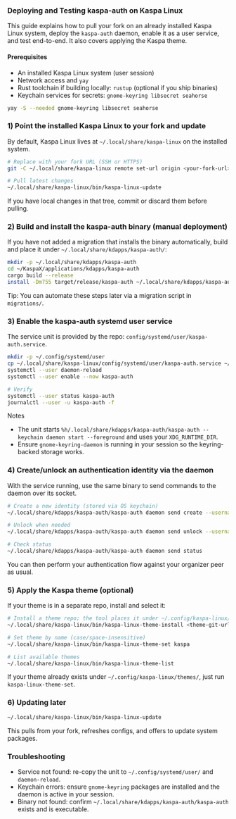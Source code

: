 ### Deploying and Testing kaspa-auth on Kaspa Linux

This guide explains how to pull your fork on an already installed Kaspa Linux system, deploy the `kaspa-auth` daemon, enable it as a user service, and test end-to-end. It also covers applying the Kaspa theme.

#### Prerequisites
- An installed Kaspa Linux system (user session)
- Network access and `yay`
- Rust toolchain if building locally: `rustup` (optional if you ship binaries)
- Keychain services for secrets: `gnome-keyring libsecret seahorse`

```bash
yay -S --needed gnome-keyring libsecret seahorse
```

### 1) Point the installed Kaspa Linux to your fork and update
By default, Kaspa Linux lives at `~/.local/share/kaspa-linux` on the installed system.

```bash
# Replace with your fork URL (SSH or HTTPS)
git -C ~/.local/share/kaspa-linux remote set-url origin <your-fork-url>

# Pull latest changes
~/.local/share/kaspa-linux/bin/kaspa-linux-update
```

If you have local changes in that tree, commit or discard them before pulling.

### 2) Build and install the kaspa-auth binary (manual deployment)
If you have not added a migration that installs the binary automatically, build and place it under `~/.local/share/kdapps/kaspa-auth/`:

```bash
mkdir -p ~/.local/share/kdapps/kaspa-auth
cd ~/KaspaX/applications/kdapps/kaspa-auth
cargo build --release
install -Dm755 target/release/kaspa-auth ~/.local/share/kdapps/kaspa-auth/kaspa-auth
```

Tip: You can automate these steps later via a migration script in `migrations/`.

### 3) Enable the kaspa-auth systemd user service
The service unit is provided by the repo: `config/systemd/user/kaspa-auth.service`.

```bash
mkdir -p ~/.config/systemd/user
cp ~/.local/share/kaspa-linux/config/systemd/user/kaspa-auth.service ~/.config/systemd/user/
systemctl --user daemon-reload
systemctl --user enable --now kaspa-auth

# Verify
systemctl --user status kaspa-auth
journalctl --user -u kaspa-auth -f
```

Notes
- The unit starts `%h/.local/share/kdapps/kaspa-auth/kaspa-auth --keychain daemon start --foreground` and uses your `XDG_RUNTIME_DIR`.
- Ensure `gnome-keyring-daemon` is running in your session so the keyring-backed storage works.

### 4) Create/unlock an authentication identity via the daemon
With the service running, use the same binary to send commands to the daemon over its socket.

```bash
# Create a new identity (stored via OS keychain)
~/.local/share/kdapps/kaspa-auth/kaspa-auth daemon send create --username alice --password 'secure123'

# Unlock when needed
~/.local/share/kdapps/kaspa-auth/kaspa-auth daemon send unlock --username alice --password 'secure123'

# Check status
~/.local/share/kdapps/kaspa-auth/kaspa-auth daemon send status
```

You can then perform your authentication flow against your organizer peer as usual.

### 5) Apply the Kaspa theme (optional)
If your theme is in a separate repo, install and select it:

```bash
# Install a theme repo; the tool places it under ~/.config/kaspa-linux/themes/
~/.local/share/kaspa-linux/bin/kaspa-linux-theme-install <theme-git-url>

# Set theme by name (case/space-insensitive)
~/.local/share/kaspa-linux/bin/kaspa-linux-theme-set kaspa

# List available themes
~/.local/share/kaspa-linux/bin/kaspa-linux-theme-list
```

If your theme already exists under `~/.config/kaspa-linux/themes/`, just run `kaspa-linux-theme-set`.

### 6) Updating later

```bash
~/.local/share/kaspa-linux/bin/kaspa-linux-update
```

This pulls from your fork, refreshes configs, and offers to update system packages.

### Troubleshooting
- Service not found: re-copy the unit to `~/.config/systemd/user/` and `daemon-reload`.
- Keychain errors: ensure `gnome-keyring` packages are installed and the daemon is active in your session.
- Binary not found: confirm `~/.local/share/kdapps/kaspa-auth/kaspa-auth` exists and is executable.


